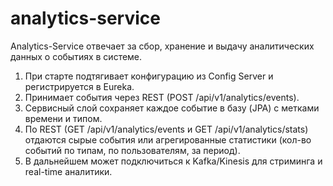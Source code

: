 # analytics-service

Analytics-Service отвечает за сбор, хранение и выдачу аналитических данных о событиях в системе.

1. При старте подтягивает конфигурацию из Config Server и регистрируется в Eureka.
2. Принимает события через REST (POST /api/v1/analytics/events).
3. Сервисный слой сохраняет каждое событие в базу (JPA) с метками времени и типом.
4. По REST (GET /api/v1/analytics/events и GET /api/v1/analytics/stats) отдаются сырые события или агрегированные статистики (кол-во событий по типам, по пользователям, за период).
5. В дальнейшем может подключиться к Kafka/Kinesis для стриминга и real-time аналитики.
